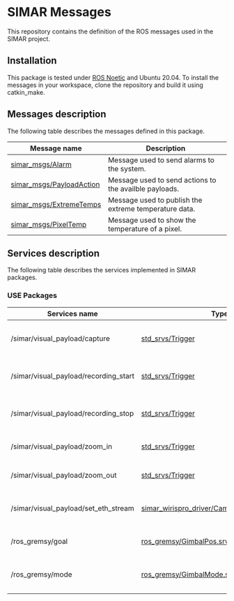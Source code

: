 # SIMAR Messages
This repository contains the definition of the ROS messages used in the SIMAR project.

## Installation
This package is tested under [ROS Noetic](https://wiki.ros.org/noetic/Installation/Ubuntu) and Ubuntu 20.04.
To install the messages in your workspace, clone the repository and build it using catkin_make.

## Messages description
The following table describes the messages defined in this package.

| Message name | Description |
| ------------ | ----------- |
| [simar_msgs/Alarm](msg/Alarm.msg) | Message used to send alarms to the system. |
| [simar_msgs/PayloadAction](msg/PayloadAction.msg) | Message used to send actions to the availble payloads. |
| [simar_msgs/ExtremeTemps](msg/ExtremeTemps.msg) | Message used to publish the extreme temperature data.|
| [simar_msgs/PixelTemp](msg/PixelTemp.msg) | Message used to show the temperature of a pixel. |


## Services description
The following table describes the services implemented in SIMAR packages.

### USE Packages

| Services name | Type | Description |
| ------------- | ----------- | ----------- |
| /simar/visual_payload/capture               | [std_srvs/Trigger](https://docs.ros.org/en/noetic/api/std_srvs/html/srv/Trigger.html)           | Triggers the capture of an image from the camera.                           |
| /simar/visual_payload/recording_start       | [std_srvs/Trigger](https://docs.ros.org/en/noetic/api/std_srvs/html/srv/Trigger.html)           | Starts recording video from the camera.                                     |
| /simar/visual_payload/recording_stop        | [std_srvs/Trigger](https://docs.ros.org/en/noetic/api/std_srvs/html/srv/Trigger.html)           | Stops recording video from the camera.                                      |
| /simar/visual_payload/zoom_in               | [std_srvs/Trigger](https://docs.ros.org/en/noetic/api/std_srvs/html/srv/Trigger.html)           | Zooms in the camera's field of view.                                        |
| /simar/visual_payload/zoom_out              | [std_srvs/Trigger](https://docs.ros.org/en/noetic/api/std_srvs/html/srv/Trigger.html)           | Zooms out the camera's field of view.                                       |
| /simar/visual_payload/set_eth_stream        | [simar_wirispro_driver/CameraEthStreamService](#)                                             | Sets the Ethernet stream status (TRUE/FALSE).                               |
| /ros_gremsy/goal                            | [ros_gremsy/GimbalPos.srv](https://github.com/alemuva2001/ros_gremsy/blob/master/gremsy_base/srv/GimbalPos.srv) | Controls the gimbal’s orientation.                             |
| /ros_gremsy/mode                            | [ros_gremsy/GimbalMode.srv](https://github.com/alemuva2001/ros_gremsy/blob/master/gremsy_base/srv/GimbalMode.srv)                   | Sets the gimbal’s operating mode .            |


